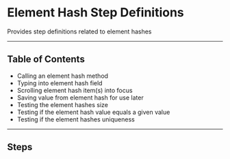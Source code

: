 # Element Hash Step Definitions

Provides step definitions related to element hashes

---

 ## Table of Contents

- Calling an element hash method
- Typing into element hash field
- Scrolling element hash item(s) into focus
- Saving value from element hash for use later
- Testing the element hashes size
- Testing if the element hash value equals a given value
- Testing if the element hashes uniqueness

--- 

 ## Steps 

